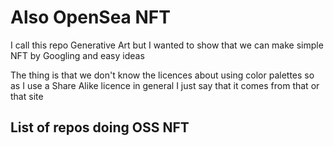 # Also OpenSea NFT

I call this repo Generative Art but I wanted to show that we can make simple NFT by Googling and easy ideas

The thing is that we don't know the licences about using color palettes so as I use a Share Alike licence in general I just say that it comes from that or that site

## List of repos doing OSS NFT 
